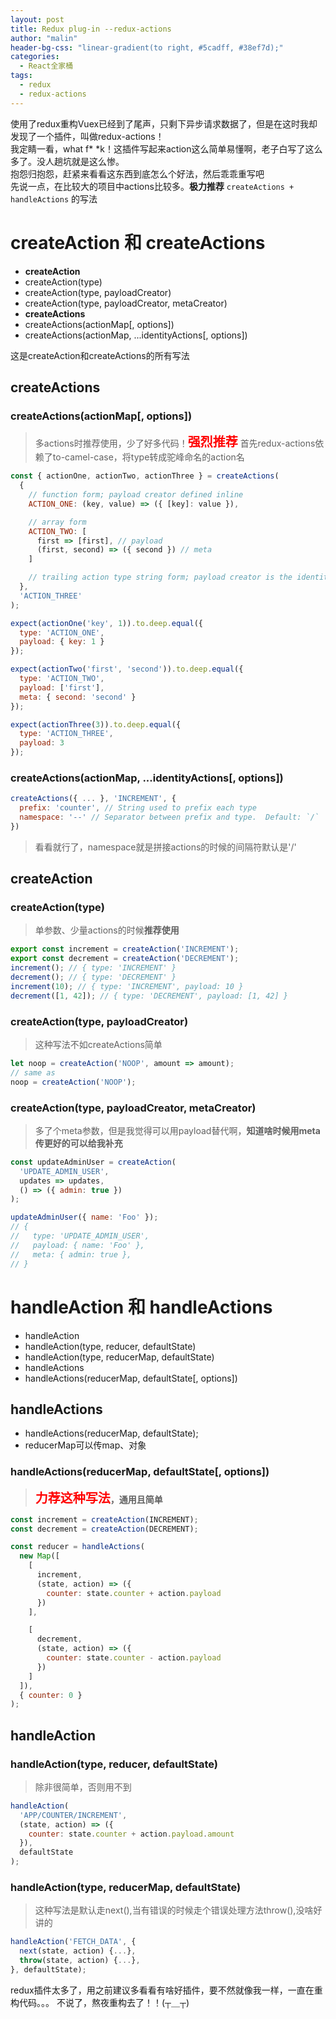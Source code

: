 ```yaml
---
layout: post
title: Redux plug-in --redux-actions
author: "malin"
header-bg-css: "linear-gradient(to right, #5cadff, #38ef7d);"
categories:
  - React全家桶
tags:
  - redux
  - redux-actions
---
```


使用了redux重构Vuex已经到了尾声，只剩下异步请求数据了，但是在这时我却发现了一个插件，叫做redux-actions！<br/>
我定睛一看，what f* *k！这插件写起来action这么简单易懂啊，老子白写了这么多了。没人趟坑就是这么惨。<br/>
抱怨归抱怨，赶紧来看看这东西到底怎么个好法，然后乖乖重写吧<br/>
先说一点，在比较大的项目中actions比较多。**极力推荐** `createActions + handleActions` 的写法

# createAction 和 createActions
- **createAction**
 - createAction(type)
 - createAction(type, payloadCreator)
 - createAction(type, payloadCreator, metaCreator)
- **createActions**
 - createActions(actionMap[, options])
 - createActions(actionMap, ...identityActions[, options])

这是createAction和createActions的所有写法
## createActions
### createActions(actionMap[, options])
> 多actions时推荐使用，少了好多代码！<strong style="color:red;font-size:20px;">强烈推荐</strong>
> 首先redux-actions依赖了to-camel-case，将type转成驼峰命名的action名

```javascript
const { actionOne, actionTwo, actionThree } = createActions(
  {
    // function form; payload creator defined inline
    ACTION_ONE: (key, value) => ({ [key]: value }),

    // array form
    ACTION_TWO: [
      first => [first], // payload
      (first, second) => ({ second }) // meta
    ]

    // trailing action type string form; payload creator is the identity
  },
  'ACTION_THREE'
);

expect(actionOne('key', 1)).to.deep.equal({
  type: 'ACTION_ONE',
  payload: { key: 1 }
});

expect(actionTwo('first', 'second')).to.deep.equal({
  type: 'ACTION_TWO',
  payload: ['first'],
  meta: { second: 'second' }
});

expect(actionThree(3)).to.deep.equal({
  type: 'ACTION_THREE',
  payload: 3
});
```
### createActions(actionMap, ...identityActions[, options])
```javascript
createActions({ ... }, 'INCREMENT', {
  prefix: 'counter', // String used to prefix each type
  namespace: '--' // Separator between prefix and type.  Default: `/`
})
```
> 看看就行了，namespace就是拼接actions的时候的间隔符默认是'/'

## createAction
### createAction(type)
> 单参数、少量actions的时候**推荐使用**
```javascript
export const increment = createAction('INCREMENT');
export const decrement = createAction('DECREMENT');
increment(); // { type: 'INCREMENT' }
decrement(); // { type: 'DECREMENT' }
increment(10); // { type: 'INCREMENT', payload: 10 }
decrement([1, 42]); // { type: 'DECREMENT', payload: [1, 42] }
```
### createAction(type, payloadCreator)
> 这种写法不如createActions简单
```javascript
let noop = createAction('NOOP', amount => amount);
// same as
noop = createAction('NOOP');
```
### createAction(type, payloadCreator, metaCreator)
> 多了个meta参数，但是我觉得可以用payload替代啊，**知道啥时候用meta传更好的可以给我补充**
```javascript
const updateAdminUser = createAction(
  'UPDATE_ADMIN_USER',
  updates => updates,
  () => ({ admin: true })
);

updateAdminUser({ name: 'Foo' });
// {
//   type: 'UPDATE_ADMIN_USER',
//   payload: { name: 'Foo' },
//   meta: { admin: true },
// }
```
# handleAction 和 handleActions
- handleAction
 - handleAction(type, reducer, defaultState)
 - handleAction(type, reducerMap, defaultState)
 - handleActions
- handleActions(reducerMap, defaultState[, options])

## handleActions
- handleActions(reducerMap, defaultState);
- reducerMap可以传map、对象
### handleActions(reducerMap, defaultState[, options])
> <strong style="color:red;font-size:20px;">力荐这种写法</strong>**，通用且简单**
```javascript
const increment = createAction(INCREMENT);
const decrement = createAction(DECREMENT);

const reducer = handleActions(
  new Map([
    [
      increment,
      (state, action) => ({
        counter: state.counter + action.payload
      })
    ],

    [
      decrement,
      (state, action) => ({
        counter: state.counter - action.payload
      })
    ]
  ]),
  { counter: 0 }
);
```

## handleAction
### handleAction(type, reducer, defaultState)
> 除非很简单，否则用不到
```javascript
handleAction(
  'APP/COUNTER/INCREMENT',
  (state, action) => ({
    counter: state.counter + action.payload.amount
  }),
  defaultState
);
```
### handleAction(type, reducerMap, defaultState)
> 这种写法是默认走next(),当有错误的时候走个错误处理方法throw(),没啥好讲的
```javascript
handleAction('FETCH_DATA', {
  next(state, action) {...},
  throw(state, action) {...},
}, defaultState);
```
redux插件太多了，用之前建议多看看有啥好插件，要不然就像我一样，一直在重构代码。。。
不说了，熬夜重构去了！！(┬＿┬)
